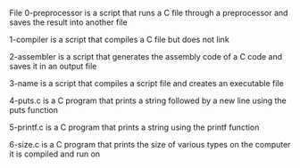 File 0-preprocessor is a script that runs a C file through a preprocessor and saves the result into another file

1-compiler is a script that compiles a C file but does not link

2-assembler is a script that generates the assembly code of a C code and saves it in an output file

3-name is a script that compiles a script file and creates an executable file

4-puts.c is a C program that prints a string followed by a new line using the puts function

5-printf.c is a C program that prints a string using the printf function

6-size.c is a C program that prints the size of various types on the computer it is compiled and run on
